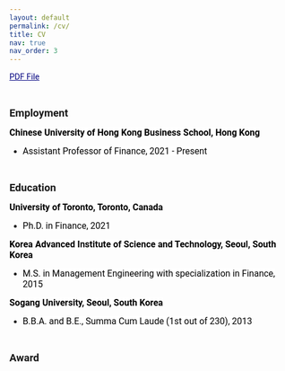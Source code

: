 ```yaml
---
layout: default
permalink: /cv/
title: CV
nav: true
nav_order: 3
---
```


<p><span style="font-size:11pt"><span style="font-family:Calibri,sans-serif"><span style="font-family:Roboto"><span style="color:navy"><a href="../assets/pdf/CV_chanikjo.pdf" style="color:#000080; text-decoration:underline"><span style="color:#000080">PDF File</span></a></span></span></span></span></p> <br> 

<p><span style="font-size:11pt"><span style="font-family:Calibri,sans-serif"><strong><span style="font-size:14.0pt"><span style="font-family:Roboto">Employment</span></span></strong></span></span></p>

<p><span style="font-size:11pt"><span style="font-family:Calibri,sans-serif"><strong><span style="font-size:12.0pt"><span style="background-color:white"><span style="font-family:Roboto"><span style="color:black">Chinese University of Hong Kong Business School, Hong Kong</span></span></span></span></strong></span></span></p>

<ul>
	<li><span style="font-size:11pt"><span style="font-family:Calibri,sans-serif"><span style="font-size:12.0pt"><span style="background-color:white"><span style="font-family:Roboto"><span style="color:black">Assistant Professor of Finance, 2021 - Present</span></span></span></span></span></span></li>
</ul>

<p>&nbsp;</p>

<p><span style="font-size:11pt"><span style="font-family:Calibri,sans-serif"><strong><span style="font-size:14.0pt"><span style="font-family:Roboto">Education</span></span></strong></span></span></p>

<p><span style="font-size:11pt"><span style="font-family:Calibri,sans-serif"><strong><span style="font-size:12.0pt"><span style="background-color:white"><span style="font-family:Roboto"><span style="color:black">University of Toronto, Toronto, Canada</span></span></span></span></strong></span></span></p>

<ul>
	<li><span style="font-size:11pt"><span style="font-family:Calibri,sans-serif"><span style="font-size:12.0pt"><span style="background-color:white"><span style="font-family:Roboto"><span style="color:black">Ph.D. in Finance, 2021</span></span></span></span></span></span></li>
</ul>

<p><span style="font-size:11pt"><span style="font-family:Calibri,sans-serif"><strong><span style="font-size:12.0pt"><span style="background-color:white"><span style="font-family:Roboto"><span style="color:black">Korea Advanced Institute of Science and Technology, Seoul, South Korea</span></span></span></span></strong></span></span></p>

<ul>
	<li><span style="font-size:11pt"><span style="font-family:Calibri,sans-serif"><span style="font-size:12.0pt"><span style="background-color:white"><span style="font-family:Roboto"><span style="color:black">M.S. in Management Engineering with specialization in Finance, 2015</span></span></span></span></span></span></li>
</ul>

<p><span style="font-size:11pt"><span style="font-family:Calibri,sans-serif"><strong><span style="font-size:12.0pt"><span style="background-color:white"><span style="font-family:Roboto"><span style="color:black">Sogang University, Seoul, South Korea</span></span></span></span></strong></span></span></p>

<ul>
	<li><span style="font-size:11pt"><span style="font-family:Calibri,sans-serif"><span style="font-size:12.0pt"><span style="background-color:white"><span style="font-family:Roboto"><span style="color:black">B.B.A. and B.E., Summa Cum Laude (1st out of 230), 2013</span></span></span></span></span></span></li>
</ul>




<p>&nbsp;</p>

<p><span style="font-size:11pt"><span style="font-family:Calibri,sans-serif"><strong><span style="font-size:14.0pt"><span style="font-family:Roboto">Award</span></span></strong></span></span></p>

